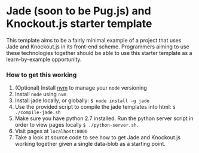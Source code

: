# Jade (soon to be Pug.js) and Knockout.js starter template

This template aims to be a fairly minimal example of a project that uses Jade and Knockout.js in its front-end scheme. Programmers aiming to use these technologies together should be able to use this starter template as a learn-by-example opportunity.

### How to get this working

1. (Optional) Install [nvm](https://github.com/creationix/nvm) to manage your `node` versioning
2. Install `node` using `nvm`
3. Install jade locally, or globally: `$ node install -g jade`
4. Use the provided script to compile the jade templates into html: `$ ./compile-jade.sh`
5. Make sure you have python 2.7 installed. Run the python server script in order to view pages locally `$ ./python-server.sh`.
6. Visit pages at `localhost:8000`
7. Take a look at source code to see how to get Jade and Knockout.js working together given a single data-blob as a starting point.
